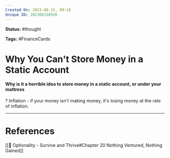 ```yaml
---
Created On: 2023-08-15, 09:26
Unique ID: 202308150926
---
```

**Status:** #thought 

**Tags:**  #FinanceCards 

# Why You Can't Store Money in a Static Account
#### Why is it a horrible idea to store money in a static account, or under your mattress
?
Inflation - if your money isn't making money, it's losing money at the rate of inflation.
<!--SR:!2023-08-28,10,250-->




---
# References
[[📗 Optionality - Survive and Thrive#Chapter 20 Nothing Ventured, Nothing Gained]]
